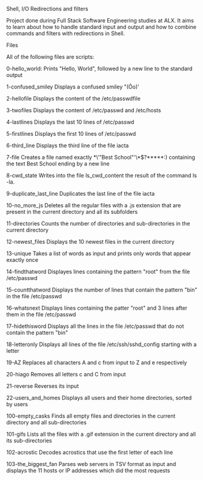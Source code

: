 Shell, I/O Redirections and filters

Project done during Full Stack Software Engineering studies at ALX. It aims to learn about how to handle standard input and output and how to combine commands and filters with redirections in Shell.

Files

All of the following files are scripts:

0-hello_world: Prints "Hello, World", followed by a new line to the standard output

1-confused_smiley	Displays a confused smiley "(Ôo)'

2-hellofile	Displays the content of the /etc/passwdfile 

3-twofiles	Displays the content of /etc/passwd and /etc/hosts

4-lastlines	Displays the last 10 lines of /etc/passwd

5-firstlines	Displays the first 10 lines of /etc/passwd

6-third_line	Displays the third line of the file iacta

7-file	Creates a file named exactly \*\\'"Best School"\'\\*$\?\*\*\*\*\*:) containing the text Best School ending by a new line

8-cwd_state	Writes into the file ls_cwd_content the result of the command ls -la.

9-duplicate_last_line	Duplicates the last line of the file iacta

10-no_more_js	Deletes all the regular files with a .js extension that are present in the current directory and all its subfolders

11-directories	Counts the number of directories and sub-directories in the current directory

12-newest_files	Displays the 10 newest files in the current directory

13-unique	Takes a list of words as input and prints only words that appear exactly once

14-findthatword	Displayes lines containing the pattern "root" from the file /etc/passwd

15-countthatword	Displays the number of lines that contain the pattern "bin" in the file /etc/passwd

16-whatsnext	Displays lines containing the patter "root" and 3 lines after them in the file /etc/passwd

17-hidethisword	Displays all the lines in the file /etc/passwd that do not contain the pattern "bin"

18-letteronly	Displays all lines of the file /etc/ssh/sshd_config starting with a letter

19-AZ	Replaces all characters A and c from input to Z and e respectively

20-hiago	Removes all letters c and C from input

21-reverse	Reverses its input

22-users_and_homes	Displays all users and their home directories, sorted by users

100-empty_casks	Finds all empty files and directories in the current directory and all sub-directories

101-gifs	Lists all the files with a .gif extension in the current directory and all its sub-directories

102-acrostic	Decodes acrostics that use the first letter of each line

103-the_biggest_fan	Parses web servers in TSV format as input and displays the 11 hosts or IP addresses which did the most requests
